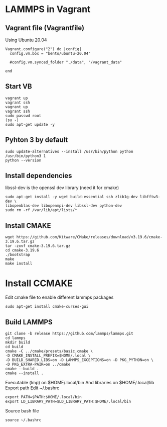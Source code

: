 # LAMMPS in Vagrant
## Vagrant file (Vagrantfile)
Using Ubuntu 20.04
```
Vagrant.configure("2") do |config|
  config.vm.box = "bento/ubuntu-20.04"

  #config.vm.synced_folder "./data", "/vagrant_data"

end
```
## Start VB
```
vagrant up
vagrant ssh
vagrant up
vagrant ssh
sudo passwd root
(su -)
sudo apt-get update -y
```
## Pyhton 3 by default
```
sudo update-alternatives --install /usr/bin/python python  /usr/bin/python3 1
python --version
```

## Install dependencies
libssl-dev is the openssl dev library (need it for cmake)
```
sudo apt-get install -y wget build-essential ssh zlib1g-dev libfftw3-dev \
libopenblas-dev libopenmpi-dev libssl-dev python-dev 
sudo rm -rf /var/lib/apt/lists/*
```

## Install CMAKE
```
wget https://github.com/Kitware/CMake/releases/download/v3.19.6/cmake-3.19.6.tar.gz
tar -zxvf cmake-3.19.6.tar.gz
cd cmake-3.19.6
./bootstrap
make
make install
```

 # Install CCMAKE
 Edit cmake file to enable different lammps packages
 ```
 sudo apt-get install cmake-curses-gui
 ```

## Build LAMMPS
```
git clone -b release https://github.com/lammps/lammps.git
cd lammps
mkdir build
cd build
cmake -C ../cmake/presets/basic.cmake \
-D CMAKE_INSTALL_PREFIX=$HOME/.local \
-D BUILD_SHARED_LIBS=on -D LAMMPS_EXCEPTIONS=on -D PKG_PYTHON=on \
-D PKG_EXTRA-PAIR=on ../cmake
cmake --build .
cmake --install .
```
Executable (lmp) on $HOME/.local/bin
And libraries on $HOME/.local/lib
Export path
Edit ~/.bashrc
```
export PATH=$PATH:$HOME/.local/bin 
export LD_LIBRARY_PATH=$LD_LIBRARY_PATH:$HOME/.local/bin 
```
Source bash file
```
source ~/.bashrc
```
